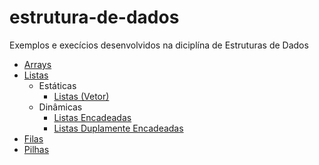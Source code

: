 # estrutura-de-dados

Exemplos e execícios desenvolvidos na diciplína de Estruturas de Dados

- [Arrays](https://github.com/emmanuelneri/estrutura-de-dados/tree/master/src/br/com/emmanuelneri/arrays) 
- [Listas](https://github.com/emmanuelneri/estrutura-de-dados/tree/master/src/br/com/emmanuelneri/listas)
  - Estáticas
     - [Listas (Vetor)](https://github.com/emmanuelneri/estrutura-de-dados/tree/master/src/br/com/emmanuelneri/listas/estatica)
  - Dinâmicas
     - [Listas Encadeadas](https://github.com/emmanuelneri/estrutura-de-dados/tree/master/src/br/com/emmanuelneri/listas/dinamicas/encadeadas)
     - [Listas Duplamente Encadeadas](https://github.com/emmanuelneri/estrutura-de-dados/tree/master/src/br/com/emmanuelneri/listas/dinamicas/duplamenteencadeada)
- [Filas](https://github.com/emmanuelneri/estrutura-de-dados/tree/master/src/br/com/emmanuelneri/filas)
- [Pilhas](https://github.com/emmanuelneri/estrutura-de-dados/tree/master/src/br/com/emmanuelneri/pilhas)
